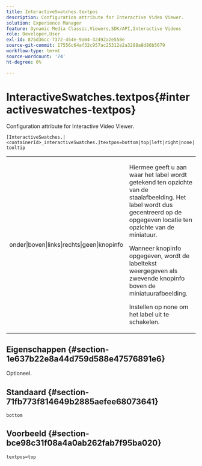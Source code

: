 ```yaml
---
title: InteractiveSwatches.textpos
description: Configuration attribute for Interactive Video Viewer.
solution: Experience Manager
feature: Dynamic Media Classic,Viewers,SDK/API,Interactive Videos
role: Developer,User
exl-id: 875d36cc-7372-454e-9a04-32492a2e558e
source-git-commit: 17556c64af32c957ac25312e2a3288a8d86b5679
workflow-type: tm+mt
source-wordcount: '74'
ht-degree: 0%

---
```


# InteractiveSwatches.textpos{#interactiveswatches-textpos}

Configuration attribute for Interactive Video Viewer.

`[InteractiveSwatches.|<containerId>_interactiveSwatches.]textpos=bottom|top|left|right|none|tooltip`

<table id="table_441553CD34C94A58A9D7CBF772DEDDB6"> 
 <tbody> 
  <tr> 
   <td colname="col1"> <p> <span class="codeph"> onder|boven|links|rechts|geen|knopinfo</span> </p> </td> 
   <td colname="col2"> <p> Hiermee geeft u aan waar het label wordt getekend ten opzichte van de staalafbeelding. Het label wordt dus gecentreerd op de opgegeven locatie ten opzichte van de miniatuur. </p> <p>Wanneer <span class="codeph"> knopinfo</span> opgegeven, wordt de labeltekst weergegeven als zwevende knopinfo boven de miniatuurafbeelding. </p> <p>Instellen op <span class="codeph"> none</span> om het label uit te schakelen. </p> </td> 
  </tr> 
 </tbody> 
</table>

## Eigenschappen {#section-1e637b22e8a44d759d588e47576891e6}

Optioneel.

## Standaard {#section-71fb773f814649b2885aefee68073641}

`bottom`

## Voorbeeld {#section-bce98c31f08a4a0ab262fab7f95ba020}

```
textpos=top
```
